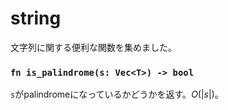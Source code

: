 # string
文字列に関する便利な関数を集めました。

### `fn is_palindrome(s: Vec<T>) -> bool`
`s`がpalindromeになっているかどうかを返す。$O(|s|)$。